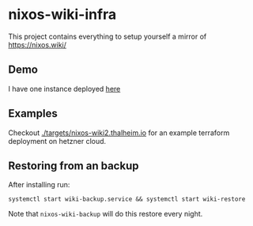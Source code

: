 # nixos-wiki-infra

This project contains everything to setup yourself a mirror of https://nixos.wiki/

## Demo

I have one instance deployed [here](https://nixos-wiki.thalheim.io/wiki/Main_Page)

## Examples

Checkout [./targets/nixos-wiki2.thalheim.io]() for an example terraform deployment on hetzner cloud.

## Restoring from an backup

After installing run:

```
systemctl start wiki-backup.service && systemctl start wiki-restore
```

Note that `nixos-wiki-backup` will do this restore every night.
